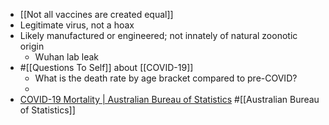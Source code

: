 - [[Not all vaccines are created equal]]
- Legitimate virus, not a hoax
- Likely manufactured or engineered; not innately of natural zoonotic origin
	- Wuhan lab leak
- #[[Questions To Self]] about [[COVID-19]]
	- What is the death rate by age bracket compared to pre-COVID?
	-
- [COVID-19 Mortality | Australian Bureau of Statistics](https://www.abs.gov.au/articles/covid-19-mortality-1) #[[Australian Bureau of Statistics]]